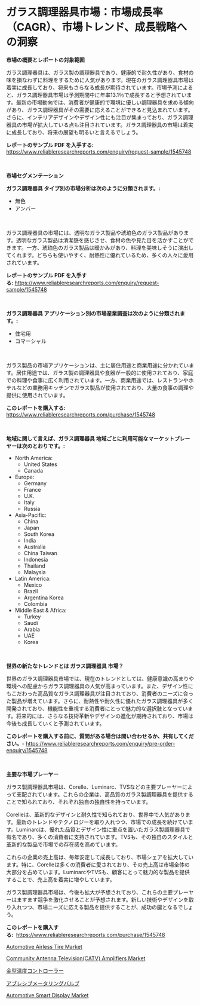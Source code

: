 <p><h1>ガラス調理器具市場：市場成長率（CAGR）、市場トレンド、成長戦略への洞察</h1></p><p><strong>市場の概要とレポートの対象範囲</strong></p>
<p><p>ガラス調理器具は、ガラス製の調理器具であり、健康的で耐久性があり、食材の味を損なわずに料理をするために人気があります。現在のガラス調理器具市場は着実に成長しており、将来もさらなる成長が期待されています。市場予測によると、ガラス調理器具市場は予測期間中に年率13.1％で成長すると予想されています。最新の市場動向では、消費者が健康的で環境に優しい調理器具を求める傾向があり、ガラス調理器具がその需要に応えることができると見込まれています。さらに、インテリアデザインやデザイン性にも注目が集まっており、ガラス調理器具の市場が拡大している点も注目されています。ガラス調理器具の市場は着実に成長しており、将来の展望も明るいと言えるでしょう。</p></p>
<p><strong>レポートのサンプル PDF を入手する:</strong> <a href="https://www.reliableresearchreports.com/enquiry/request-sample/1545748">https://www.reliableresearchreports.com/enquiry/request-sample/1545748</a></p>
<p>&nbsp;</p>
<p><strong>市場セグメンテーション</strong></p>
<p><strong>ガラス調理器具 タイプ別の市場分析は次のように分類されます。:</strong></p>
<p><ul><li>無色</li><li>アンバー</li></ul></p>
<p>&nbsp;</p>
<p><p>ガラス調理器具の市場には、透明なガラス製品や琥珀色のガラス製品があります。透明なガラス製品は清潔感を感じさせ、食材の色や見た目を活かすことができます。一方、琥珀色のガラス製品は暖かみがあり、料理を美味しそうに演出してくれます。どちらも使いやすく、耐熱性に優れているため、多くの人々に愛用されています。</p></p>
<p><strong>レポートのサンプル PDF を入手する:</strong>&nbsp;<a href="https://www.reliableresearchreports.com/enquiry/request-sample/1545748">https://www.reliableresearchreports.com/enquiry/request-sample/1545748</a></p>
<p>&nbsp;</p>
<p><strong> ガラス調理器具 アプリケーション別の市場産業調査は次のように分類されます。:</strong></p>
<p><ul><li>住宅用</li><li>コマーシャル</li></ul></p>
<p>&nbsp;</p>
<p><p>ガラス製品の市場アプリケーションは、主に居住用途と商業用途に分かれています。居住用途では、ガラス製の調理器具や食器が一般的に使用されており、家庭での料理や食事に広く利用されています。一方、商業用途では、レストランやホテルなどの業務用キッチンでガラス製品が使用されており、大量の食事の調理や提供に使用されています。</p></p>
<p><strong>このレポートを購入する:</strong>&nbsp; <a href="https://www.reliableresearchreports.com/purchase/1545748">https://www.reliableresearchreports.com/purchase/1545748</a></p>
<p>&nbsp;</p>
<p><strong>地域に関して言えば、ガラス調理器具 地域ごとに利用可能なマーケットプレーヤーは次のとおりです。:</strong></p>
<p><ul>
    <li>
        North America:
        <ul>
            <li>United States</li>
            <li>Canada</li>
        </ul>
    </li>
    <li>
        Europe:
        <ul>
            <li>Germany</li>
            <li>France</li>
            <li>U.K.</li>
            <li>Italy</li>
            <li>Russia</li>
        </ul>
    </li>
    <li>
        Asia-Pacific:
        <ul>
            <li>China</li>
            <li>Japan</li>
            <li>South Korea</li>
            <li>India</li>
            <li>Australia</li>
            <li>China Taiwan</li>
            <li>Indonesia</li>
            <li>Thailand</li>
            <li>Malaysia</li>
        </ul>
    </li>
    <li>
        Latin America:
        <ul>
            <li>Mexico</li>
            <li>Brazil</li>
            <li>Argentina Korea</li>
            <li>Colombia</li>
        </ul>
    </li>
    <li>
        Middle East & Africa:
        <ul>
            <li>Turkey</li>
            <li>Saudi</li>
            <li>Arabia</li>
            <li>UAE</li>
            <li>Korea</li>
        </ul>
    </li>
    </ul></p>
<p>&nbsp;</p>
<p><strong>世界の新たなトレンドとは ガラス調理器具 市場？</strong></p>
<p><p>世界のガラス調理器具市場では、現在のトレンドとしては、健康意識の高まりや環境への配慮からガラス調理器具の人気が高まっています。また、デザイン性にもこだわった高品質なガラス調理器具が注目されており、消費者のニーズに合った製品が増えています。さらに、耐熱性や耐久性に優れたガラス調理器具が多く開発されており、機能性を重視する消費者にとって魅力的な選択肢となっています。将来的には、さらなる技術革新やデザインの進化が期待されており、市場は今後も成長していくと予測されています。</p></p>
<p><strong>このレポートを購入する前に、質問がある場合は問い合わせるか、共有してください。</strong>- <a href="https://www.reliableresearchreports.com/enquiry/pre-order-enquiry/1545748">https://www.reliableresearchreports.com/enquiry/pre-order-enquiry/1545748</a></p>
<p>&nbsp;</p>
<p><strong>主要な市場プレーヤー</strong></p>
<p><p>ガラス製調理器具市場は、Corelle、Luminarc、TVSなどの主要プレーヤーによって支配されています。これらの企業は、高品質のガラス製調理器具を提供することで知られており、それぞれ独自の独自性を持っています。</p><p>Corelleは、革新的なデザインと耐久性で知られており、世界中で人気があります。最新のトレンドやテクノロジーを取り入れつつ、市場での成長を続けています。Luminarcは、優れた品質とデザイン性に重点を置いたガラス製調理器具で有名であり、多くの消費者に支持されています。TVSも、その独自のスタイルと革新的な製品で市場での存在感を高めています。</p><p>これらの企業の売上高は、毎年安定して成長しており、市場シェアを拡大しています。特に、Corelleは多くの消費者に愛されており、その売上高は市場全体の大部分を占めています。LuminarcやTVSも、顧客にとって魅力的な製品を提供することで、売上高を着実に増やしています。</p><p>ガラス製調理器具市場は、今後も拡大が予想されており、これらの主要プレーヤーはますます競争を激化させることが予想されます。新しい技術やデザインを取り入れつつ、市場ニーズに応える製品を提供することが、成功の鍵となるでしょう。</p></p>
<p><strong>このレポートを購入する:</strong>&nbsp;&nbsp;<a href="https://www.reliableresearchreports.com/purchase/1545748">https://www.reliableresearchreports.com/purchase/1545748</a></p>
<p><p><a href="https://issuu.com/reportprime-2/docs/automotive-airless-tire-market-size-2030.pptx">Automotive Airless Tire Market</a></p><p><a href="https://github.com/mharielmesa/Market-Research-Report-List-2/blob/main/community-antenna-televisioncatv-amplifiers-market.md">Community Antenna Television(CATV) Amplifiers Market</a></p><p><a href="https://github.com/dandier2003/Market-Research-Report-List-1/blob/main/660982613137.md">金型温度コントローラー</a></p><p><a href="https://github.com/sghwr779811674/Market-Research-Report-List-1/blob/main/802986013136.md">アブレシブメータリングバルブ</a></p><p><a href="https://issuu.com/reportprime-2/docs/automotive-smart-display-market-size-2030.pptx">Automotive Smart Display Market</a></p></p>